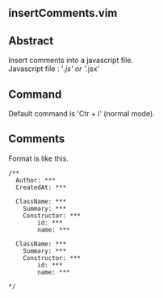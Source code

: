 ## insertComments.vim

## Abstract
Insert comments into a javascript file.  
Javascript file : '*.js' or '*.jsx'

## Command
Default command is 'Ctr + i' (normal mode).

## Comments
Format is like this.
```
/**
  Author: ***
  CreatedAt: ***

  ClassName: ***
    Summary: ***
    Constructor: ***
        id: ***
        name: ***

  ClassName: ***
    Summary: ***
    Constructor: ***
        id: ***
        name: ***

*/
```

